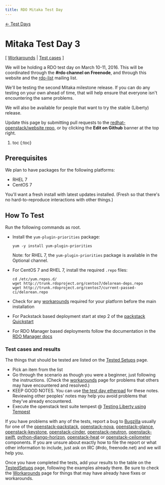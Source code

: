 ```yaml
---
title: RDO Mitaka Test Day
---
```


[ ← Test Days](/testday)

# Mitaka Test Day 3

[ [Workarounds](/testday/mitaka/workarounds3) | 
[Test cases](/testday/mitaka/testedsetups3) ]

We will be holding a RDO test day on March 10-11, 2016.
This will be coordinated through the **#rdo channel on Freenode**, and
through this website and the [rdo-list](http://www.redhat.com/mailman/listinfo/rdo-list)
mailing list.

We'll be testing the second Mitaka milestone release. If you can do
any testing on your own ahead of time, that will help ensure that
everyone isn't encountering the same problems.

We will also be available for people that want to try the stable
(Liberty) release.

Update this page by submitting pull requests to the
[redhat-openstack/website repo](https://github.com/redhat-openstack/website),
or by clicking the **Edit on Github** banner at the top right.

1. toc
{:toc}

## Prerequisites

We plan to have packages for the following platforms:

* RHEL 7
* CentOS 7

You'll want a fresh install with latest updates installed.
(Fresh so that there's no hard-to-reproduce interactions with other things.)

## How To Test

Run the following commands as root.

* Install the `yum-plugin-priorities` package:

  ```
  yum -y install yum-plugin-priorities
  ```

  Note: for RHEL 7, the `yum-plugin-priorities` package is available in the Optional channel.

* For CentOS 7 and RHEL 7, install the required `.repo` files:

  ```
  cd /etc/yum.repos.d/
  wget http://trunk.rdoproject.org/centos7/delorean-deps.repo
  wget http://trunk.rdoproject.org/centos7/current-passed-ci/delorean.repo
  ```

* Check for any [workarounds](/testday/mitaka/workarounds3) required for your platform before the main installation
* For Packstack based deployment start at step 2 of the [packstack Quickstart](/install/quickstart#Step_2:_Install_Packstack_Installer)
* For RDO Manager based deployments follow the documentation in the [RDO Manager docs](https://www.rdoproject.org/rdo-manager/)

### Test cases and results

The things that should be tested are listed on the [Tested Setups](/testday/mitaka/testedsetups3) page.

* Pick an item from the list
* Go through the scenario as though you were a beginner, just following the instructions. (Check the [workarounds](/testday/mitaka/workarounds3) page for problems that others may have encountered and resolved.)
* KEEP GOOD NOTES. You can use [the test day etherpad](https://etherpad.openstack.org/p/rdo-test-days-mitaka-m3) for these notes. Reviewing other peoples' notes may help you avoid problems that they've already encountered.
* Execute the openstack test suite tempest @ [Testing Liberty using Tempest](/uncategorized/testing-liberty-using-tempest/)

If you have problems with any of the tests, report a bug to [Bugzilla](https://bugzilla.redhat.com) usually for one of the
[openstack-packstack](https://bugzilla.redhat.com/enter_bug.cgi?product=RDO&component=openstack-packstack),
[openstack-nova](https://bugzilla.redhat.com/enter_bug.cgi?product=RDO&component=openstack-nova), [openstack-glance](https://bugzilla.redhat.com/enter_bug.cgi?product=RDO&component=openstack-glance), [openstack-keystone](https://bugzilla.redhat.com/enter_bug.cgi?product=RDO&component=openstack-keystone), [openstack-cinder](https://bugzilla.redhat.com/enter_bug.cgi?product=RDO&component=openstack-cinder),
[openstack-neutron](https://bugzilla.redhat.com/enter_bug.cgi?product=RDO&component=openstack-neutron), [openstack-swift](https://bugzilla.redhat.com/enter_bug.cgi?product=RDO&component=openstack-swift),  [python-django-horizon](https://bugzilla.redhat.com/enter_bug.cgi?product=RDO&component=python-django-horizon), [openstack-heat](https://bugzilla.redhat.com/enter_bug.cgi?product=RDO&component=openstack-heat) or [openstack-ceilometer](https://bugzilla.redhat.com/enter_bug.cgi?product=RDO&component=openstack-ceilometer) components. If you are unsure about exactly how to file the report or what other information to include, just ask on IRC (#rdo, freenode.net)  and we will help you.

Once you have completed the tests, add your results to the table on the [TestedSetups](/testday/mitaka/testedsetups3) page, following the examples already there. Be sure to check the [Workarounds](/testday/mitaka/workarounds3) page for things that may have already have fixes or workarounds.
